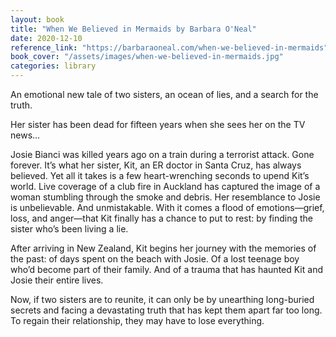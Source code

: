 ```yaml
---
layout: book
title: "When We Believed in Mermaids by Barbara O'Neal"
date: 2020-12-10
reference_link: "https://barbaraoneal.com/when-we-believed-in-mermaids"
book_cover: "/assets/images/when-we-believed-in-mermaids.jpg"
categories: library
---
```


An emotional new tale of two sisters, an ocean of lies, and a search for the truth.

Her sister has been dead for fifteen years when she sees her on the TV news…

Josie Bianci was killed years ago on a train during a terrorist attack. Gone forever. It’s what her sister, Kit, an ER doctor in Santa Cruz, has always believed. Yet all it takes is a few heart-wrenching seconds to upend Kit’s world. Live coverage of a club fire in Auckland has captured the image of a woman stumbling through the smoke and debris. Her resemblance to Josie is unbelievable. And unmistakable. With it comes a flood of emotions—grief, loss, and anger—that Kit finally has a chance to put to rest: by finding the sister who’s been living a lie.

After arriving in New Zealand, Kit begins her journey with the memories of the past: of days spent on the beach with Josie. Of a lost teenage boy who’d become part of their family. And of a trauma that has haunted Kit and Josie their entire lives.

Now, if two sisters are to reunite, it can only be by unearthing long-buried secrets and facing a devastating truth that has kept them apart far too long. To regain their relationship, they may have to lose everything.
